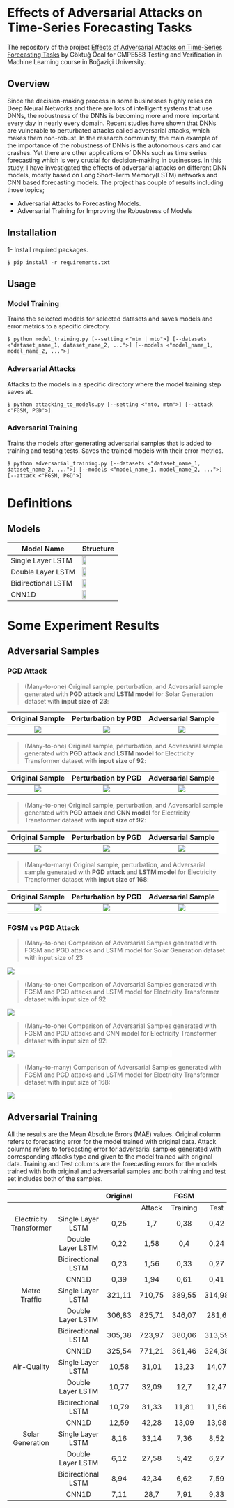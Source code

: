 # Effects of Adversarial Attacks on Time-Series Forecasting Tasks

The repository of the project [Effects of Adversarial Attacks on Time-Series Forecasting Tasks](https://github.com/GoktugOcal/time-series-adversarial-attacks/blob/main/paper/Effects%20of%20Adversarial%20Attacks%20on%20Time-Series%20Forecasting%20Tasks%20-%20Draft.pdf) by Göktuğ Öcal for CMPE588 Testing and Verification in Machine Learning course in Boğaziçi University.

## Overview
Since the decision-making process in some businesses highly relies on Deep Neural Networks and there are lots of intelligent systems that use DNNs, the robustness of the DNNs is becoming more and more important every day in nearly every domain. Recent studies have shown that DNNs are vulnerable to perturbated attacks called adversarial attacks, which makes them non-robust. In the research community, the main example of the importance of the robustness of DNNs is the autonomous cars and car crashes. Yet there are other applications of DNNs such as time series forecasting which is very crucial for decision-making in businesses. In this study, I have investigated the effects of adversarial attacks on different DNN models, mostly based on Long Short-Term Memory(LSTM) networks and CNN based forecasting models. The project has couple of results including those topics;

- Adversarial Attacks to Forecasting Models.
- Adversarial Training for Improving the Robustness of Models

## Installation

1- Install required packages.

```shell
$ pip install -r requirements.txt
```
<!-- 
2- Download datasets.
```shell
$ pip download_data.py
```
-->
## Usage

### Model Training

Trains the selected models for selected datasets and saves models and error metrics to a specific directory.

```shell
$ python model_training.py [--setting <"mtm | mto">] [--datasets <"dataset_name_1, dataset_name_2, ...">] [--models <"model_name_1, model_name_2, ...">]
```

### Adversarial Attacks

Attacks to the models in a specific directory where the model training step saves at.

```shell
$ python attacking_to_models.py [--setting <"mto, mtm">] [--attack <"FGSM, PGD">]
```

### Adversarial Training

Trains the models after generating adversarial samples that is added to training and testing tests. Saves the trained models with their error metrics.

```shell
$ python adversarial_training.py [--datasets <"dataset_name_1, dataset_name_2, ...">] [--models <"model_name_1, model_name_2, ...">] [--attack <"FGSM, PGD">]
```

# Definitions

## Models

| Model Name           | Structure    |
|----------------------|--------------|
| Single Layer LSTM    | <img src="https://github.com/GoktugOcal/time-series-adversarial-attacks/blob/main/paper/images/single-layer-lstm.jpg?raw=true" width=33%>   |
| Double Layer LSTM    | <img src="https://github.com/GoktugOcal/time-series-adversarial-attacks/blob/main/paper/images/double-layer-lstm.jpg?raw=true" width=33%>   |
| Bidirectional LSTM   | <img src="https://github.com/GoktugOcal/time-series-adversarial-attacks/blob/main/paper/images/bdlstm.jpg?raw=true" width=33%>              |
| CNN1D                | <img src="https://github.com/GoktugOcal/time-series-adversarial-attacks/blob/main/paper/images/1dcnn.jpg?raw=true" width=33%>               |

# Some Experiment Results

## Adversarial Samples

### PGD Attack

> (Many-to-one) Original sample, perturbation, and Adversarial sample generated with **PGD attack** and **LSTM model** for Solar Generation dataset with **input size of 23**:

<div style="background-color:white; color:black">

Original Sample                        |  Perturbation by PGD                        |  Adversarial Sample  |
:-------------------------------------:|:-------------------------------------------:|:--:|
![](https://github.com/GoktugOcal/time-series-adversarial-attacks/blob/main/paper/images/adv/original-24.png?raw=true)  |  ![](https://github.com/GoktugOcal/time-series-adversarial-attacks/blob/main/paper/images/adv/perturbation-24.png?raw=true)  |   ![](https://github.com/GoktugOcal/time-series-adversarial-attacks/blob/main/paper/images/adv/adversarial-sample-24.png?raw=true)  |

</div>


> (Many-to-one) Original sample, perturbation, and Adversarial sample generated with **PGD attack** and **LSTM model** for Electricity Transformer dataset with **input size of 92**:

<div style="background-color:white; color:black">

Original Sample                        |  Perturbation by PGD                        |  Adversarial Sample  |
:-------------------------------------:|:-------------------------------------------:|:--:|
![](https://github.com/GoktugOcal/time-series-adversarial-attacks/blob/main/paper/images/adv/original-92.png?raw=true)  |  ![](https://github.com/GoktugOcal/time-series-adversarial-attacks/blob/main/paper/images/adv/perturbation-92.png?raw=true)  |   ![](https://github.com/GoktugOcal/time-series-adversarial-attacks/blob/main/paper/images/adv/adversarial-sample-92.png?raw=true)  |

</div>

> (Many-to-one) Original sample, perturbation, and Adversarial sample generated with **PGD attack** and **CNN model** for Electricity Transformer dataset with **input size of 92**:

<div style="background-color:white; color:black">

Original Sample                        |  Perturbation by PGD                        |  Adversarial Sample  |
:-------------------------------------:|:-------------------------------------------:|:--:|
![](https://github.com/GoktugOcal/time-series-adversarial-attacks/blob/main/paper/images/adv/original-24-cnn.png?raw=true)  |  ![](https://github.com/GoktugOcal/time-series-adversarial-attacks/blob/main/paper/images/adv/perturbation-24-cnn.png?raw=true)  |   ![](https://github.com/GoktugOcal/time-series-adversarial-attacks/blob/main/paper/images/adv/adversarial-sample-24-cnn.png?raw=true)  |

</div>

> (Many-to-many) Original sample, perturbation, and Adversarial sample generated with **PGD attack** and **LSTM model** for Electricity Transformer dataset with **input size of 168**:

<div style="background-color:white; color:black">

Original Sample                        |  Perturbation by PGD                        |  Adversarial Sample  |
:-------------------------------------:|:-------------------------------------------:|:--:|
![](https://github.com/GoktugOcal/time-series-adversarial-attacks/blob/main/paper/images/adv/mtm_original_24.png?raw=true)  |  ![](https://github.com/GoktugOcal/time-series-adversarial-attacks/blob/main/paper/images/adv/mtm_perturbation_24.png?raw=true)  |   ![](https://github.com/GoktugOcal/time-series-adversarial-attacks/blob/main/paper/images/adv/mtm_adversarial_sample_24.png?raw=true)  |

</div>

### FGSM vs PGD Attack

> (Many-to-one) Comparison of Adversarial Samples generated with FGSM and PGD attacks and LSTM model for Solar Generation dataset with input size of 23

<div style="background-color:white; color:black; width:75%">

![](https://github.com/GoktugOcal/time-series-adversarial-attacks/blob/main/paper/images/adv/fgsm-vs-pgd-24.png?raw=true)

</div>

> (Many-to-one) Comparison of Adversarial Samples generated with FGSM and PGD attacks and LSTM model for Electricity Transformer dataset with input size of 92

<div style="background-color:white; color:black; width:75%">

![](https://github.com/GoktugOcal/time-series-adversarial-attacks/blob/main/paper/images/adv/fgsm-vs-pgd-92.png?raw=true)

</div>

> (Many-to-one) Comparison of Adversarial Samples generated with FGSM and PGD attacks and CNN model for Electricity Transformer dataset with input size of 92:

<div style="background-color:white; color:black; width:75%">

![](https://github.com/GoktugOcal/time-series-adversarial-attacks/blob/main/paper/images/adv/fgsm-vs-pgd-92-cnn.png?raw=true)

</div>

> (Many-to-many) Comparison of Adversarial Samples generated with FGSM and PGD attacks and LSTM model for Electricity Transformer dataset with input size of 168:

<div style="background-color:white; color:black; width:75%">

![](https://github.com/GoktugOcal/time-series-adversarial-attacks/blob/main/paper/images/adv/mtm_fgsm_vs_pgd_168.png?raw=true)

</div>


## Adversarial Training

All the results are the Mean Absolute Errors (MAE) values. Original column refers to forecasting error for the model trained with original data. Attack columns refers to forecasting error for adversarial samples generated with corresponding attacks type and given to the model trained with original data. Training and Test columns are the forecasting errors for the models trained with both original and adversarial samples and both training and test set includes both of the samples.


|                         |                    | Original |        |   FGSM   |        |        |   PGD    |        |
|:-----------------------:|:------------------:|:--------:|:------:|:--------:|:------:|:------:|:--------:|:------:|
|                         |                    |          | Attack | Training |  Test  | Attack | Training |  Test  |
| Electricity Transformer |  Single Layer LSTM |   0,25   |   1,7  |   0,38   |  0,42  |  1,32  |   0,39   |  0,34  |
|                         |  Double Layer LSTM |   0,22   |  1,58  |    0,4   |  0,24  |  1,38  |   0,47   |  0,38  |
|                         | Bidirectional LSTM |   0,23   |  1,56  |   0,33   |  0,27  |  1,32  |   0,44   |   0,4  |
|                         |        CNN1D       |   0,39   |  1,94  |   0,61   |  0,41  |  2,34  |   0,61   |  0,37  |
|      Metro Traffic      |  Single Layer LSTM |  321,11  | 710,75 |  389,55  | 314,98 | 684,65 |  416,73  |  373,3 |
|                         |  Double Layer LSTM |  306,83  | 825,71 |  346,07  |  281,6 | 805,16 |   351,6  | 304,21 |
|                         | Bidirectional LSTM |  305,38  | 723,97 |  380,06  | 313,59 | 697,62 |   370,6  | 311,65 |
|                         |        CNN1D       |  325,54  | 771,21 |  361,46  | 324,38 | 801,82 |  356,77  | 317,47 |
|       Air-Quality       |  Single Layer LSTM |   10,58  |  31,01 |   13,23  |  14,07 |  27,41 |   13,02  |  13,59 |
|                         |  Double Layer LSTM |   10,77  |  32,09 |   12,7   |  12,47 |  25,83 |   12,6   |  13,26 |
|                         | Bidirectional LSTM |   10,79  |  31,33 |   11,81  |  11,56 |  24,48 |   12,28  |  12,69 |
|                         |        CNN1D       |   12,59  |  42,28 |   13,09  |  13,98 |  36,91 |   11,86  |  12,41 |
|     Solar Generation    |  Single Layer LSTM |   8,16   |  33,14 |   7,36   |  8,52  |  32,54 |   7,66   |  9,88  |
|                         |  Double Layer LSTM |   6,12   |  27,58 |   5,42   |  6,27  |  28,08 |   5,61   |  6,66  |
|                         | Bidirectional LSTM |   8,94   |  42,34 |   6,62   |  7,59  |  39,5  |   7,48   |  9,26  |
|                         |        CNN1D       |   7,11   |  28,7  |   7,91   |  9,33  |  28,05 |   6,71   |  7,93  |
